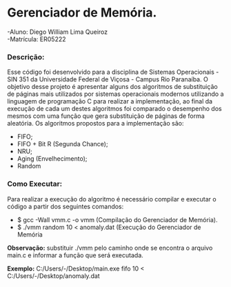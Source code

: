 # **Gerenciador de Memória.**

-Aluno: Diego William Lima Queiroz         
-Matrícula: ER05222

### **Descrição:**

Esse código foi desenvolvido para a disciplina de Sistemas Operacionais - SIN 351 da Universidade Federal de Viçosa - Campus Rio Paranaíba. O objetivo desse projeto é apresentar alguns dos algoritmos de substituição de páginas mais utilizados por sistemas operacionais modernos utilizando a linguagem de programação C para realizar a implementação, ao final da execução de cada um destes algoritmos foi comparado o desempenho dos mesmos com uma função que gera substituição de páginas de forma aleatória. Os algoritmos propostos para a implementação são: 

* FIFO; 
* FIFO + Bit R (Segunda Chance);
* NRU;
* Aging (Envelhecimento);
* Random 

### **Como Executar:**

Para realizar a execução do algoritmo é necessário compilar e executar o código a partir dos seguintes comandos:

* $ gcc -Wall vmm.c -o vmm (Compilação do Gerenciador de Memória).
* $ ./vmm random 10 < anomaly.dat (Execução do Gerenciador de Memória 

**Observação:** substituir ./vmm pelo caminho onde se encontra o arquivo main.c e informar a função que será executada.

**Exemplo:** C:/Users/-/Desktop/main.exe fifo 10 < C:/Users/-/Desktop/anomaly.dat


 

